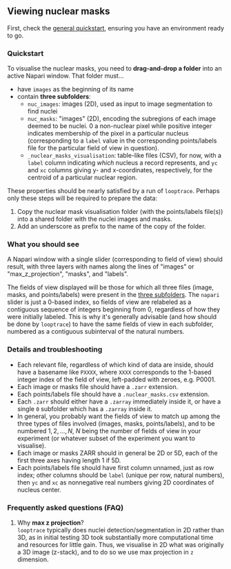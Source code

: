 ## Viewing nuclear masks
First, check the [general quickstart](./README.md#quickstart), ensuring you have an environment ready to go.

### Quickstart
To visualise the nuclear masks, you need to __drag-and-drop a folder__ into an active Napari window. 
That folder must...
* have `images` as the beginning of its name
<a href="subfolders-structure"></a>
* contain __three subfolders__:
    * `nuc_images`: images (2D), used as input to image segmentation to find nuclei
    * `nuc_masks`: "images" (2D), encoding the subregions of each image deemed to be nuclei. 0 a non-nuclear pixel while positive integer indicates membership of the pixel in a particular nucleus (corresponding to a `label` value in the corresponding points/labels file for the particular field of view in question).
    * `_nuclear_masks_visualisation`: table-like files (CSV), for now, with a `label` column indicating _which_ nucleus a record represents, and `yc` and `xc` columns giving y- and x-coordinates, respectively, for the centroid of a particular nuclear region.

These properties should be nearly satisfied by a run of `looptrace`. 
Perhaps only these steps will be required to prepare the data:
1. Copy the nuclear mask visualisation folder (with the points/labels file(s)) into a shared folder with the nuclei images and masks.
1. Add an underscore as prefix to the name of the copy of the folder.

### What you should see
A Napari window with a single slider (corresponding to field of view) should result, with three layers with names along the lines of "images" or "max_z_projection", "masks", and "labels". 

The fields of view displayed will be those for which all three files (image, masks, and points/labels) were present in the [three subfolders](#subfolders-structure). The `napari` slider is just a 0-based index, so fields of view are relabeled as a contiguous sequence of integers beginning from 0, regardless of how they were initially labeled. This is why it's generally advisable (and how should be done by `looptrace`) to have the same fields of view in each subfolder, numbered as a contiguous subinterval of the natural numbers.

### Details and troubleshooting
* Each relevant file, regardless of which kind of data are inside, should have a basename like `PXXXX`, where `XXXX` corresponds to the 1-based integer index of the field of view, left-padded with zeroes, e.g. P0001.
* Each image or masks file should have a `.zarr` extension.
* Each points/labels file should have a `.nuclear_masks.csv` extension.
* Each `.zarr` should either have a `.zarray` immediately inside it, or have a single `0` subfolder which has a `.zarray` inside it.
* In general, you probably want the fields of view to match up among the three types of files involved (images, masks, points/labels), and to be numbered $1, 2, ..., N$, $N$ being the number of fields of view in your experiment (or whatever subset of the experiment you want to visualise). 
* Each image or masks ZARR should in general be 2D or 5D, each of the first three axes having length 1 if 5D.
* Each points/labels file should have first column unnamed, just as row index; other columns should be `label` (unique per row, natural numbers), then `yc` and `xc` as nonnegative real numbers giving 2D coordinates of nucleus center.

### Frequently asked questions (FAQ)
1. Why __max z projection__?\
    `looptrace` typically does nuclei detection/segmentation in 2D rather than 3D, as in initial testing 3D took substantially more computational time and resources for little gain. Thus, we visualise in 2D what was originally a 3D image (z-stack), and to do so we use max projection in `z` dimension.
